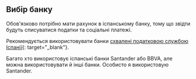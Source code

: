 ## Вибір банку

Обов'язково потрібно мати рахунок в іспанському банку, тому що звідти будуть
списуватися податки та соціальні платежі.

Рекомендується використовувати
банки [схвалені податковою службою Іспанії](https://sede.agenciatributaria.gob.es/Sede/deudas-apremios-embargos-subastas/pagar-aplazar-consultar/listado-entidades-bancarias-adheridas.html?faqId=c2018148e27c2710VgnVCM100000dc381e0aRCRD){:
target="_blank"}.

Багато хто використовує іспанські банки Santander або BBVA, але можна використовувати й
інші банки. Особисто я використовую Santander.
